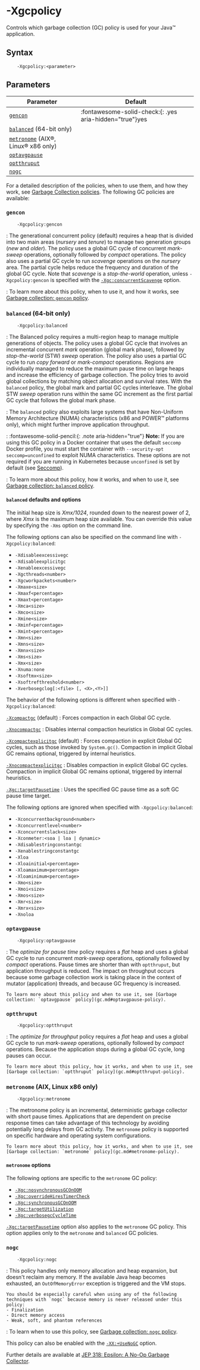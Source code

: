 <!--
* Copyright (c) 2017, 2024 IBM Corp. and others
*
* This program and the accompanying materials are made
* available under the terms of the Eclipse Public License 2.0
* which accompanies this distribution and is available at
* https://www.eclipse.org/legal/epl-2.0/ or the Apache
* License, Version 2.0 which accompanies this distribution and
* is available at https://www.apache.org/licenses/LICENSE-2.0.
*
* This Source Code may also be made available under the
* following Secondary Licenses when the conditions for such
* availability set forth in the Eclipse Public License, v. 2.0
* are satisfied: GNU General Public License, version 2 with
* the GNU Classpath Exception [1] and GNU General Public
* License, version 2 with the OpenJDK Assembly Exception [2].
*
* [1] https://www.gnu.org/software/classpath/license.html
* [2] https://openjdk.org/legal/assembly-exception.html
*
* SPDX-License-Identifier: EPL-2.0 OR Apache-2.0 OR GPL-2.0-only WITH Classpath-exception-2.0 OR GPL-2.0-only WITH OpenJDK-assembly-exception-1.0
-->

# -Xgcpolicy


Controls which garbage collection (GC) policy is used for your Java&trade; application.

## Syntax

        -Xgcpolicy:<parameter>

## Parameters

| Parameter                                                                    | Default |
|------------------------------------------------------------------------------|---------|
| [`gencon`](#gencon)                                                          | :fontawesome-solid-check:{: .yes aria-hidden="true"}<span class="sr-only">yes</span> |
| [`balanced`](#balanced-64-bit-only) (64-bit only)                            |         |
| [`metronome`](#metronome-aix-linux-x86-only) (AIX&reg;, Linux&reg; x86 only) |         |
| [`optavgpause`](#optavgpause)                                                |         |
| [`optthruput`](#optthruput)                                                  |         |
| [`nogc`](#nogc)                                                              |         |

For a detailed description of the policies, when to use them, and how they work, see [Garbage Collection policies](gc.md). The following GC policies are available:

### `gencon`

        -Xgcpolicy:gencon

: The generational concurrent policy (default) requires a heap that is divided into two main areas (*nursery* and *tenure*) to manage two generation groups (*new* and *older*). The policy uses a global GC cycle of concurrent *mark-sweep* operations, optionally followed by *compact* operations. The policy also uses a partial GC cycle to run *scavenge* operations on the *nursery* area. The partial cycle helps reduce the frequency and duration of the global GC cycle. Note that *scavenge* is a *stop-the-world* operation, unless `-Xgcpolicy:gencon` is specified with the [`-Xgc:concurrentScavenge`](xgc.md#concurrentscavenge) option.

: To learn more about this policy, when to use it, and how it works, see [Garbage collection: `gencon` policy](gc.md#gencon-policy-default).


### `balanced` (64-bit only)

        -Xgcpolicy:balanced

: The Balanced policy requires a multi-region heap to manage multiple generations of objects. The policy uses a global GC cycle that involves an incremental concurrent *mark* operation (global mark phase), followed by *stop-the-world* (STW) *sweep* operation. The policy also uses a partial GC cycle to run *copy forward* or *mark-compact* operations. Regions are individually managed to reduce the maximum pause time on large heaps and increase the efficiency of garbage collection. The policy tries to avoid global collections by matching object allocation and survival rates. With the `balanced` policy, the global mark and partial GC cycles interleave. The global STW *sweep* operation runs within the same GC increment as the first partial GC cycle that follows the global mark phase.

: The `balanced` policy also exploits large systems that have Non-Uniform Memory Architecture (NUMA) characteristics (x86 and POWER&trade; platforms only), which might further improve application throughput.

: :fontawesome-solid-pencil:{: .note aria-hidden="true"} **Note:** If you are using this GC policy in a Docker container that uses the default `seccomp` Docker profile, you must start the container with `--security-opt seccomp=unconfined` to exploit NUMA characteristics. These options are not required if you are running in Kubernetes because `unconfined` is set by default (see [Seccomp]( https://kubernetes.io/docs/concepts/policy/pod-security-policy/#seccomp)).

: To learn more about this policy, how it works, and when to use it, see [Garbage collection: `balanced` policy](gc.md#balanced-policy).


#### `balanced` defaults and options

The initial heap size is *Xmx/1024*, rounded down to the nearest power of 2, where *Xmx* is the maximum heap size available. You can override this value by specifying the `-Xms` option on the command line.

The following options can also be specified on the command line with `-Xgcpolicy:balanced`:

- `-Xdisableexcessivegc`
- `-Xdisableexplicitgc`
- `-Xenableexcessivegc`
- `-Xgcthreads<number>`
- `-Xgcworkpackets<number>`
- `-Xmaxe<size>`
- `-Xmaxf<percentage>`
- `-Xmaxt<percentage>`
- `-Xmca<size>`
- `-Xmco<size>`
- `-Xmine<size>`
- `-Xminf<percentage>`
- `-Xmint<percentage>`
- `-Xmn<size>`
- `-Xmns<size>`
- `-Xmnx<size>`
- `-Xms<size>`
- `-Xmx<size>`
- `-Xnuma:none`
- `-Xsoftmx<size>`
- `-Xsoftrefthreshold<number>`
- `-Xverbosegclog[:<file> [, <X>,<Y>]]`

The behavior of the following options is different when specified with `-Xgcpolicy:balanced`:

[`-Xcompactgc`](xcompactgc.md) (default)
: Forces compaction in each Global GC cycle.

[`-Xnocompactgc`](xcompactgc.md)
: Disables internal compaction heuristics in Global GC cycles.

[`-Xcompactexplicitgc`](xcompactexplicitgc.md) (default)
: Forces compaction in explicit Global GC cycles, such as those invoked by `System.gc()`. Compaction in implicit Global GC remains optional, triggered by internal heuristics.

[`-Xnocompactexplicitgc`](xcompactexplicitgc.md)
: Disables compaction in explicit Global GC cycles. Compaction in implicit Global GC remains optional, triggered by internal heuristics.

[`-Xgc:targetPausetime`](xgc.md#targetpausetime)
: Uses the specified GC pause time as a soft GC pause time target.

The following options are ignored when specified with `-Xgcpolicy:balanced`:

- `-Xconcurrentbackground<number>`
- `-Xconcurrentlevel<number>`
- `-Xconcurrentslack<size>`
- `-Xconmeter:<soa | loa | dynamic>`
- `-Xdisablestringconstantgc`
- `-Xenablestringconstantgc`
- `-Xloa`
- `-Xloainitial<percentage>`
- `-Xloamaximum<percentage>`
- `-Xloaminimum<percentage>`
- `-Xmo<size>`
- `-Xmoi<size>`
- `-Xmos<size>`
- `-Xmr<size>`
- `-Xmrx<size>`
- `-Xnoloa`


### `optavgpause`

        -Xgcpolicy:optavgpause

: The *optimize for pause time* policy requires a *flat* heap and uses a global GC cycle to run concurrent *mark-sweep* operations, optionally followed by *compact* operations. Pause times are shorter than with `optthruput`, but application throughput is reduced. The impact on throughput occurs because some garbage collection work is taking place in the context of mutator (application) threads, and because GC frequency is increased.

    To learn more about this policy and when to use it, see [Garbage collection: `optavgpause` policy](gc.md#optavgpause-policy).


### `optthruput`

        -Xgcpolicy:optthruput

: The *optimize for throughput* policy requires a *flat* heap and uses a global GC cycle to run *mark-sweep* operations, optionally followed by *compact* operations. Because the application stops during a global GC cycle, long pauses can occur.

    To learn more about this policy, how it works, and when to use it, see [Garbage collection: `optthruput` policy](gc.md#optthruput-policy).


### `metronome` (AIX, Linux x86 only)

        -Xgcpolicy:metronome

: The metronome policy is an incremental, deterministic garbage collector with short pause times. Applications that are dependent on precise response times can take advantage of this technology by avoiding potentially long delays from GC activity. The `metronome` policy is supported on specific hardware and operating system configurations.

    To learn more about this policy, how it works, and when to use it, see [Garbage collection: `metronome` policy](gc.md#metronome-policy).

#### `metronome` options

The following options are specific to the `metronome` GC policy:

- [`-Xgc:nosynchronousGCOnOOM`](xgc.md#nosynchronousgconoom)
- [`-Xgc:overrideHiresTimerCheck`](xgc.md#overridehirestimercheck)
- [`-Xgc:synchronousGCOnOOM`](xgc.md#synchronousgconoom)
- [`-Xgc:targetUtilization`](xgc.md#targetutilization)
- [`-Xgc:verbosegcCycleTime`](xgc.md#verbosegccycletime)

[`-Xgc:targetPausetime`](xgc.md#targetpausetime) option also applies to the `metronome` GC policy. This option applies only to the `metronome` and `balanced` GC policies.

### `nogc`

        -Xgcpolicy:nogc

: This policy handles only memory allocation and heap expansion, but doesn't reclaim any memory. If the available Java heap becomes exhausted, an `OutOfMemoryError` exception is triggered and the VM stops.

    You should be especially careful when using any of the following techniques with `nogc` because memory is never released under this policy:  
    - Finalization  
    - Direct memory access  
    - Weak, soft, and phantom references

: To learn when to use this policy, see [Garbage collection: `nogc` policy](gc.md#nogc-policy).

This policy can also be enabled with the [`-XX:+UseNoGC`](xxusenogc.md) option.

Further details are available at [JEP 318: Epsilon: A No-Op Garbage Collector](https://openjdk.org/jeps/318).



<!-- ==== END OF TOPIC ==== xgcpolicy.md ==== -->
